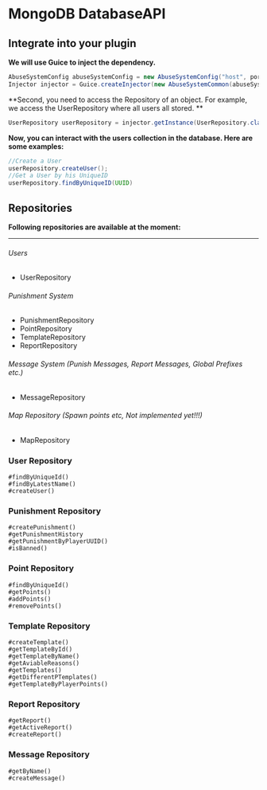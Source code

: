 # MongoDB DatabaseAPI


## Integrate into your plugin
**We will use Guice to inject the dependency.**
```java
AbuseSystemConfig abuseSystemConfig = new AbuseSystemConfig("host", port, "username" , "password", "database");
Injector injector = Guice.createInjector(new AbuseSystemCommon(abuseSystemConfig));
```

**Second, you need to access the Repository of an object. For example, we access the UserRepository where all users all stored. **
```java
UserRepository userRepository = injector.getInstance(UserRepository.class);
```

**Now, you can interact with the users collection in the database. Here are some examples:**
```java
//Create a User
userRepository.createUser();
//Get a User by his UniqueID
userRepository.findByUniqueID(UUID)
```
## Repositories
**Following repositories are available at the moment:**

------------

###### Users
- UserRepository
###### Punishment System
- PunishmentRepository
- PointRepository
- TemplateRepository
- ReportRepository
###### Message System (Punish Messages, Report Messages, Global Prefixes etc.)
- MessageRepository
###### Map Repository (Spawn points etc, Not implemented yet!!!)
- MapRepository


### User Repository
```
#findByUniqueId()
#findByLatestName()
#createUser()
```
### Punishment Repository
    #createPunishment()
    #getPunishmentHistory
    #getPunishmentByPlayerUUID()
    #isBanned()
### Point Repository
    #findByUniqueId()
    #getPoints()
    #addPoints()
    #removePoints()
### Template Repository
    #createTemplate()
    #getTemplateById()
    #getTemplateByName()
    #getAviableReasons()
    #getTemplates()
    #getDifferentPTemplates()
    #getTemplateByPlayerPoints()
### Report Repository
    #getReport()
    #getActiveReport()
    #createReport()
### Message Repository
    #getByName()
    #createMessage()




